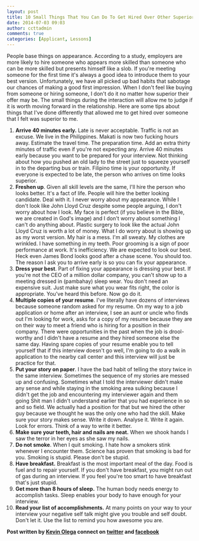 ```yaml
---
layout: post
title: 10 Small Things That You Can Do To Get Hired Over Other Superior Job Applicants
date: 2014-07-03 09:03
author: ccttadmin
comments: true
categories: [Applicant, Lessons]
---
```

People base things on appearance. According to a study, employers are more likely to hire someone who appears more skilled than someone who can be more skilled but presents himself like a slob. If you're meeting someone for the first time it's always a good idea to introduce them to your best version. Unfortunately, we have all picked up bad habits that sabotage our chances of making a good first impression. When I don't feel like buying from someone or hiring someone, I don't do it no matter how superior their offer may be. The small things during the interaction will allow me to judge if it is worth moving forward in the relationship. Here are some tips about things that I've done differently that allowed me to get hired over someone that I felt was superior to me.

<ol>
    <li><strong>Arrive 40 minutes early.</strong> Late is never acceptable. Traffic is not an excuse. We live in the Philippines. Makati is now two fucking hours away. Estimate the travel time. The preparation time. Add an extra thirty minutes of traffic even if you're not expecting any. Arrive 40 minutes early because you want to be prepared for your interview. Not thinking about how you pushed an old lady to the street just to squeeze yourself in to the departing bus or train. Filipino time is your opportunity. If everyone is expected to be late, the person who arrives on time looks superior.</li>
    <li><strong>Freshen up</strong>. Given all skill levels are the same, I'll hire the person who looks better. It's a fact of life. People will hire the better looking candidate. Deal with it. I never worry about my appearance. While I don't look like John Lloyd Cruz despite some people arguing, I don't worry about how I look. My face is perfect (if you believe in the Bible, we are created in God's image) and I don't worry about something I can't do anything about. Plastic surgery to look like the actual John Lloyd Cruz is worth a lot of money. What I do worry about is showing up as my worst version. My hair is a mess. I'm all sweaty. My clothes are wrinkled. I have something in my teeth. Poor grooming is a sign of poor performance at work. It's inefficiency. We are expected to look our best. Heck even James Bond looks good after a chase scene. You should too. The reason I ask you to arrive early is so you can fix your appearance.</li>
    <li><strong>Dress your best</strong>. Part of fixing your appearance is dressing your best. If you're not the CEO of a million dollar company, you can't show up to a meeting dressed in (pambahay) sleep wear. You don't need an expensive suit. Just make sure what you wear fits right, the color is appropriate. You've heard this before. Now go do it.</li>
    <li><strong>Multiple copies of your resume</strong>. I've literally have dozens of interviews because someone random asked for my resume. On my way to a job application or home after an interview, I see an aunt or uncle who finds out I'm looking for work, asks for a copy of my resume because they are on their way to meet a friend who is hiring for a position in their company. There were opportunities in the past when the job is drool-worthy and I didn't have a resume and they hired someone else the same day. Having spare copies of your resume enable you to tell yourself that if this interview doesn't go well, I'm going to do a walk in application to the nearby call center and this interview will just be practice for that.</li>
    <li><strong>Put your story on paper</strong>. I have the bad habit of telling the story twice in the same interview. Sometimes the sequence of my stories are messed up and confusing. Sometimes what I told the interviewer didn't make any sense and while staying in the smoking area sulking because I didn't get the job and encountering my interviewer again and them going Shit man I didn't understand earlier that you had experience in so and so field. We actually had a position for that but we hired the other guy because we thought he was the only one who had the skill. Make sure your story makes sense. Write it down. Analyse it. Write it again. Look for errors. Think of a way to write it better.</li>
    <li><strong>Make sure your teeth, hair and nails are neat.</strong> When we shook hands I saw the terror in her eyes as she saw my nails.</li>
    <li><strong>Do not smoke</strong>. When I quit smoking. I hate how a smokers stink whenever I encounter them. Science has proven that smoking is bad for you. Smoking is stupid. Please don't be stupid.</li>
    <li><strong>Have breakfast.</strong> Breakfast is the most important meal of the day. Food is fuel and to repair yourself. If you don't have breakfast, you might run out of gas during an interview. If you feel you're too smart to have breakfast that's just stupid.</li>
    <li><strong>Get more than 8 hours of sleep.</strong> The human body needs energy to accomplish tasks. Sleep enables your body to have enough for your interview.</li>
    <li><strong>Read your list of accomplishments.</strong> At many points on your way to your interview your negative self talk might give you trouble and self doubt. Don't let it. Use the list to remind you how awesome you are.</li>
</ol>

<strong>Post written by <a href="http://kevinolega.com/">Kevin Olega</a> connect on <a href="http://twitter.com/kevinolega">twitter</a> and <a href="http://www.facebook.com/kevinolega.blog ">facebook</a></strong>
